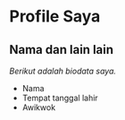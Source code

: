 Profile Saya
==
Nama dan lain lain
--
*Berikut adalah biodata saya.*
- Nama  
- Tempat tanggal lahir
- Awikwok

